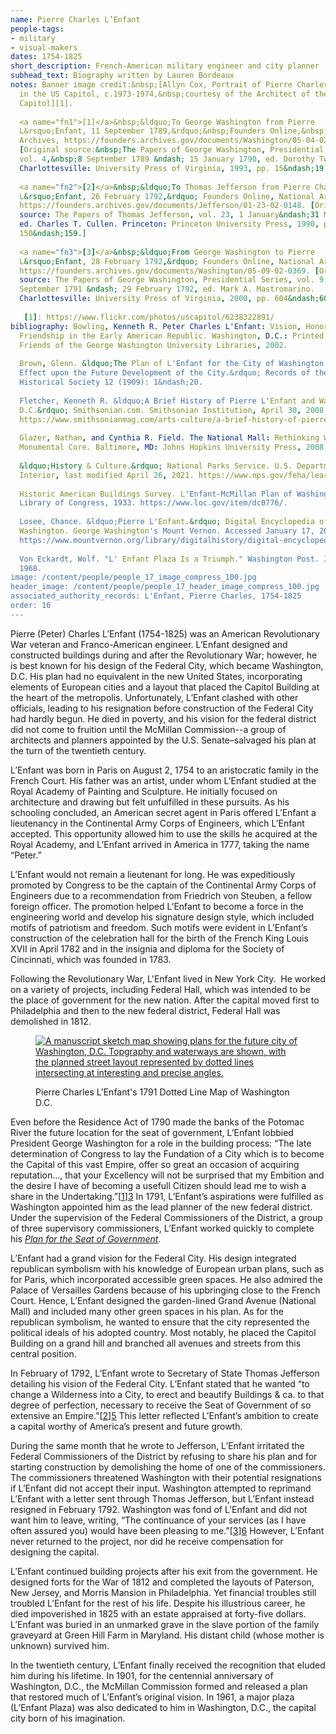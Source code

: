 ```yaml
---
name: Pierre Charles L’Enfant
people-tags: 
- military
- visual-makers
dates: 1754-1825
short_description: French-American military engineer and city planner
subhead_text: Biography written by Lauren Bordeaux
notes: Banner image credit:&nbsp;[Allyn Cox, Portrait of Pierre Charles L'Enfant
  in the US Capitol, c.1973-1974,&nbsp;courtesy of the Architect of the
  Capitol][1].
  
  <a name="fn1">[1]</a>&nbsp;&ldquo;To George Washington from Pierre
  L&rsquo;Enfant, 11 September 1789,&rdquo;&nbsp;Founders Online,&nbsp;National
  Archives, https://founders.archives.gov/documents/Washington/05-04-02-0010.
  [Original source:&nbsp;The Papers of George Washington, Presidential Series,
  vol. 4,&nbsp;8 September 1789 &ndash; 15 January 1790, ed. Dorothy Twohig.
  Charlottesville: University Press of Virginia, 1993, pp. 15&ndash;19.]
  
  <a name="fn2">[2]</a>&nbsp;&ldquo;To Thomas Jefferson from Pierre Charles
  L&rsquo;Enfant, 26 February 1792,&rdquo; Founders Online, National Archives,
  https://founders.archives.gov/documents/Jefferson/01-23-02-0148. [Original
  source: The Papers of Thomas Jefferson, vol. 23, 1 January&ndash;31 May 1792,
  ed. Charles T. Cullen. Princeton: Princeton University Press, 1990, pp.
  150&ndash;159.]
  
  <a name="fn3">[3]</a>&nbsp;&ldquo;From George Washington to Pierre
  L&rsquo;Enfant, 28 February 1792,&rdquo; Founders Online, National Archives,
  https://founders.archives.gov/documents/Washington/05-09-02-0369. [Original
  source: The Papers of George Washington, Presidential Series, vol. 9, 23
  September 1791 &ndash; 29 February 1792, ed. Mark A. Mastromarino.
  Charlottesville: University Press of Virginia, 2000, pp. 604&ndash;606.]
  
   [1]: https://www.flickr.com/photos/uscapitol/6238322891/
bibliography: Bowling, Kenneth R. Peter Charles L'Enfant: Vision, Honor and Male
  Friendship in the Early American Republic. Washington, D.C.: Printed for the
  Friends of the George Washington University Libraries, 2002.
  
  Brown, Glenn. &ldquo;The Plan of L'Enfant for the City of Washington and Its
  Effect upon the Future Development of the City.&rdquo; Records of the Columbia
  Historical Society 12 (1909): 1&ndash;20.
  
  Fletcher, Kenneth R. &ldquo;A Brief History of Pierre L'Enfant and Washington,
  D.C.&rdquo; Smithsonian.com. Smithsonian Institution, April 30, 2008.
  https://www.smithsonianmag.com/arts-culture/a-brief-history-of-pierre-lenfant-and-washington-dc-39487784/#:~:text=L'Enfant%20designed%20the%20city,%2C%20forests%2C%20marshes%20and%20plantations.
  
  Glazer, Nathan, and Cynthia R. Field. The National Mall: Rethinking Washington's
  Monumental Core. Baltimore, MD: Johns Hopkins University Press, 2008.
  
  &ldquo;History & Culture.&rdquo; National Parks Service. U.S. Department of the
  Interior, last modified April 26, 2021. https://www.nps.gov/feha/learn/hc.htm.
  
  Historic American Buildings Survey. L'Enfant-McMillan Plan of Washington, DC.
  Library of Congress, 1933. https://www.loc.gov/item/dc0776/.
  
  Losee, Chance. &ldquo;Pierre L'Enfant.&rdquo; Digital Encyclopedia of George
  Washington. George Washington's Mount Vernon. Accessed January 17, 2022.
  https://www.mountvernon.org/library/digitalhistory/digital-encyclopedia/article/pierre-lenfant/
  
  Von Eckardt, Wolf. "L' Enfant Plaza Is a Triumph." Washington Post. June 9,
  1968.
image: /content/people/people_17_image_compress_100.jpg
header_image: /content/people/people_17_header_image_compress_100.jpg
associated_authority_records: L'Enfant, Pierre Charles, 1754-1825
order: 16
---
```

Pierre (Peter) Charles L&rsquo;Enfant (1754-1825) was an American Revolutionary War veteran and Franco-American engineer. L&rsquo;Enfant designed and constructed buildings during and after the Revolutionary War; however, he is best known for his design of the Federal City, which became Washington, D.C. His plan had no equivalent in the new United States, incorporating elements of European cities and a layout that placed the Capitol Building at the heart of the metropolis. Unfortunately, L&rsquo;Enfant clashed with other officials, leading to his resignation before construction of the Federal City had hardly begun. He died in poverty, and his vision for the federal district did not come to fruition until the McMillan Commission--a group of architects and planners appointed by the U.S. Senate&ndash;salvaged his plan at the turn of the twentieth century. &nbsp;

L&rsquo;Enfant was born in Paris on August 2, 1754 to an aristocratic family in the French Court. His father was an artist, under whom L&rsquo;Enfant studied at the Royal Academy of Painting and Sculpture. He initially focused on architecture and drawing but felt unfulfilled in these pursuits. As his schooling concluded, an American secret agent in Paris offered L&rsquo;Enfant a lieutenancy in the Continental Army Corps of Engineers, which L&rsquo;Enfant accepted. This opportunity allowed him to use the skills he acquired at the Royal Academy, and L&rsquo;Enfant arrived in America in 1777, taking the name &ldquo;Peter.&rdquo;

L&rsquo;Enfant would not remain a lieutenant for long. He was expeditiously promoted by Congress to be the captain of the Continental Army Corps of Engineers due to a recommendation from Friedrich von Steuben, a fellow foreign officer. The promotion helped L&rsquo;Enfant to become a force in the engineering world and develop his signature design style, which included motifs of patriotism and freedom. Such motifs were evident in L&rsquo;Enfant&rsquo;s construction of the celebration hall for the birth of the French King Louis XVII in April 1782 and in the insignia and diploma for the Society of Cincinnati, which was founded in 1783.

Following the Revolutionary War, L'Enfant lived in New York City. &nbsp;He worked on a variety of projects, including Federal Hall, which was intended to be the place of government for the new nation. After the capital moved first to Philadelphia and then to the new federal district, Federal Hall was demolished in 1812.<figure class="img\_left\_50">

[![A manuscript sketch map showing plans for the future city of Washington, D.C. Topgraphy and waterways are shown, with the planned street layout represented by dotted lines intersecting at interesting and precise angles.][1]][2]<figcaption>Pierre Charles L'Enfant's 1791 Dotted Line Map of Washington D.C.</figcaption></figure>

Even before the Residence Act of 1790 made the banks of the Potomac River the future location for the seat of government, L&rsquo;Enfant lobbied President George Washington for a role in the building process: &ldquo;The late determination of Congress to lay the Fundation of a City which is to become the Capital of this vast Empire, offer so great an occasion of acquiring reputation&hellip;, that your Excellency will not be surprised that my Embition and the desire I have of becoming a usefull Citizen should lead me to wish a share in the Undertaking.&rdquo;[[1]][3] In 1791, L&rsquo;Enfant&rsquo;s aspirations were fulfilled as Washington appointed him as the lead planner of the new federal district. Under the supervision of the Federal Commissioners of the District, a group of three supervisory commissioners, L&rsquo;Enfant worked quickly to complete his _[Plan for the Seat of Government][4]_.

L&rsquo;Enfant had a grand vision for the Federal City. His design integrated republican symbolism with his knowledge of European urban plans, such as for Paris, which incorporated accessible green spaces. He also admired the Palace of Versailles Gardens because of his upbringing close to the French Court. Hence, L&rsquo;Enfant designed the garden-lined Grand Avenue (National Mall) and included many other green spaces in his plan. As for the republican symbolism, he wanted to ensure that the city represented the political ideals of his adopted country. Most notably, he placed the Capitol Building on a grand hill and branched all avenues and streets from this central position.

In February of 1792, L&rsquo;Enfant wrote to Secretary of State Thomas Jefferson detailing his vision of the Federal City. L&rsquo;Enfant stated that he wanted &ldquo;to change a Wilderness into a City, to erect and beautify Buildings & ca. to that degree of perfection, necessary to receive the Seat of Government of so extensive an Empire.&rdquo;[[2]][5] This letter reflected L&rsquo;Enfant&rsquo;s ambition to create a capital worthy of America&rsquo;s present and future growth.&nbsp;

During the same month that he wrote to Jefferson, L&rsquo;Enfant irritated the Federal Commissioners of the District by refusing to share his plan and for starting construction by demolishing the home of one of the commissioners. The commissioners threatened Washington with their potential resignations if L&rsquo;Enfant did not accept their input. Washington attempted to reprimand L&rsquo;Enfant with a letter sent through Thomas Jefferson, but L&rsquo;Enfant instead resigned in February 1792. Washington was fond of L&rsquo;Enfant and did not want him to leave, writing, &ldquo;The continuance of your services (as I have often assured you) would have been pleasing to me.&rdquo;[[3]][6] However, L&rsquo;Enfant never returned to the project, nor did he receive compensation for designing the capital.

L&rsquo;Enfant continued building projects after his exit from the government. He designed forts for the War of 1812 and completed the layouts of Paterson, New Jersey, and Morris Mansion in Philadelphia. Yet financial troubles still troubled L&rsquo;Enfant for the rest of his life. Despite his illustrious career, he died impoverished in 1825 with an estate appraised at forty-five dollars. L&rsquo;Enfant was buried in an unmarked grave in the slave portion of the family graveyard at Green Hill Farm in Maryland. His distant child (whose mother is unknown) survived him.&nbsp;

In the twentieth century, L&rsquo;Enfant finally received the recognition that eluded him during his lifetime. In 1901, for the centennial anniversary of Washington, D.C., the McMillan Commission formed and released a plan that restored much of L&rsquo;Enfant&rsquo;s original vision. In 1961, a major plaza (L&rsquo;Enfant Plaza) was also dedicated to him in Washington, D.C., the capital city born of his imagination. &nbsp;&nbsp;

 [1]: https://iiif.digitalcommonwealth.org/iiif/2/commonwealth:q524nk645/177,146,12282,7849/750,/0/default.jpg
 [2]: /maps/commonwealth:q524nk63w
 [3]: #fn1
 [4]: /maps/commonwealth:q524nf90z
 [5]: #fn2
 [6]: #fn3